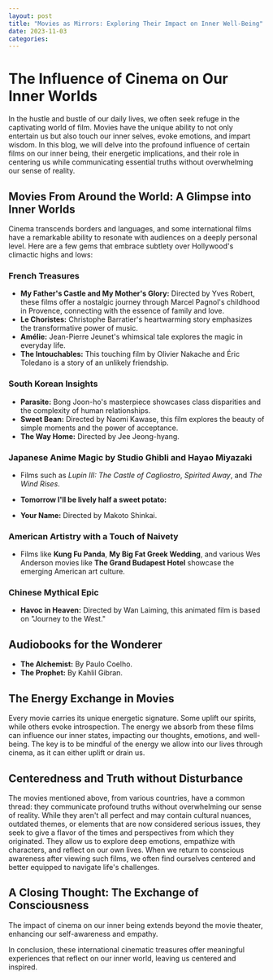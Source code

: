 ```yaml
---
layout: post
title: "Movies as Mirrors: Exploring Their Impact on Inner Well-Being"
date: 2023-11-03
categories:
---
```


# The Influence of Cinema on Our Inner Worlds

In the hustle and bustle of our daily lives, we often seek refuge in the captivating world of film. Movies have the unique ability to not only entertain us but also touch our inner selves, evoke emotions, and impart wisdom. In this blog, we will delve into the profound influence of certain films on our inner being, their energetic implications, and their role in centering us while communicating essential truths without overwhelming our sense of reality.

## Movies From Around the World: A Glimpse into Inner Worlds

Cinema transcends borders and languages, and some international films have a remarkable ability to resonate with audiences on a deeply personal level. Here are a few gems that embrace subtlety over Hollywood's climactic highs and lows:

### French Treasures

- **My Father's Castle and My Mother's Glory:** Directed by Yves Robert, these films offer a nostalgic journey through Marcel Pagnol's childhood in Provence, connecting with the essence of family and love.
- **Le Choristes:** Christophe Barratier's heartwarming story emphasizes the transformative power of music.
- **Amélie:** Jean-Pierre Jeunet's whimsical tale explores the magic in everyday life.
- **The Intouchables:** This touching film by Olivier Nakache and Éric Toledano is a story of an unlikely friendship.

### South Korean Insights

- **Parasite:** Bong Joon-ho's masterpiece showcases class disparities and the complexity of human relationships.
- **Sweet Bean:** Directed by Naomi Kawase, this film explores the beauty of simple moments and the power of acceptance.
- **The Way Home:** Directed by Jee Jeong-hyang.

### Japanese Anime Magic by Studio Ghibli and Hayao Miyazaki

- Films such as *Lupin III: The Castle of Cagliostro*, *Spirited Away*, and *The Wind Rises*.

- **Tomorrow I'll be lively half a sweet potato:** 
- **Your Name:** Directed by Makoto Shinkai.

### American Artistry with a Touch of Naivety

- Films like **Kung Fu Panda**, **My Big Fat Greek Wedding**, and various Wes Anderson movies like **The Grand Budapest Hotel** showcase the emerging American art culture.

### Chinese Mythical Epic

- **Havoc in Heaven:** Directed by Wan Laiming, this animated film is based on "Journey to the West."

## Audiobooks for the Wonderer

- **The Alchemist:** By Paulo Coelho.
- **The Prophet:** By Kahlil Gibran.

## The Energy Exchange in Movies

Every movie carries its unique energetic signature. Some uplift our spirits, while others evoke introspection. The energy we absorb from these films can influence our inner states, impacting our thoughts, emotions, and well-being. The key is to be mindful of the energy we allow into our lives through cinema, as it can either uplift or drain us.

## Centeredness and Truth without Disturbance

The movies mentioned above, from various countries, have a common thread: they communicate profound truths without overwhelming our sense of reality. While they aren't all perfect and may contain cultural nuances, outdated themes, or elements that are now considered serious issues, they seek to give a flavor of the times and perspectives from which they originated. They allow us to explore deep emotions, empathize with characters, and reflect on our own lives. When we return to conscious awareness after viewing such films, we often find ourselves centered and better equipped to navigate life's challenges.

## A Closing Thought: The Exchange of Consciousness

The impact of cinema on our inner being extends beyond the movie theater, enhancing our self-awareness and empathy.

In conclusion, these international cinematic treasures offer meaningful experiences that reflect on our inner world, leaving us centered and inspired.
